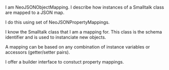 I am NeoJSONObjectMapping.
I describe how instances of a Smalltalk class are mapped to a JSON map.

I do this using set of NeoJSONPropertyMappings.

I know the Smalltalk class that I am a mapping for. This class is the schema identifier and is used to instanciate new objects.

A mapping can be based on any combination of instance variables or accessors (getter/setter pairs). 

I offer a builder interface to constuct property mappings.